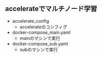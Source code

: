 accelerateでマルチノード学習
---
- accelerate_config
  - accelerateのコンフィグ
- docker-compose_main.yaml
  - mainのマシンで実行
- docker-compose_sub.yaml
  - subのマシンで実行   
